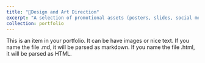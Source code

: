 ```yaml
---
title: "📐Design and Art Direction"
excerpt: "A selection of promotional assets (posters, slides, social media content, etc.) that I have designed or provided art direction for.<br/><img src='/images/Archival-futures_promo-final.png' width='400'/> <img src='/images/GAVA_square_ACA-website_800_2.png' width='400'/> <br/><br/><img src='/images/ACA_student-mixer.jpg.jpg' width='805'/>"
collection: portfolio
---
```


This is an item in your portfolio. It can be have images or nice text. If you name the file .md, it will be parsed as markdown. If you name the file .html, it will be parsed as HTML. 
